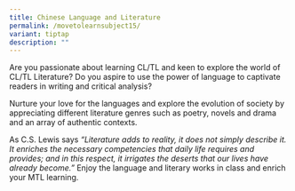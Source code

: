 ```yaml
---
title: Chinese Language and Literature
permalink: /movetolearnsubject15/
variant: tiptap
description: ""
---
```

<p>Are you passionate about learning CL/TL and keen to explore the world of CL/TL Literature? Do you aspire to use the power of language to captivate readers in writing and critical analysis?&nbsp;</p><p>Nurture your love for the languages and explore the evolution of society by appreciating different literature genres such as poetry, novels and drama and an array of authentic contexts.&nbsp;</p><p>As C.S. Lewis says <em>“Literature adds to reality, it does not simply describe it. It enriches the necessary competencies that daily life requires and provides; and in this respect, it irrigates the deserts that our lives have already become.” </em>Enjoy the language and literary works in class and enrich your MTL learning.</p><p><br></p>